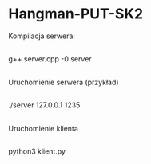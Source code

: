 # Hangman-PUT-SK2
Kompilacja serwera:
##
g++ server.cpp -0 server
##
Uruchomienie serwera (przykład)
##
./server 127.0.0.1 1235
##
Uruchomienie klienta
##
python3 klient.py
